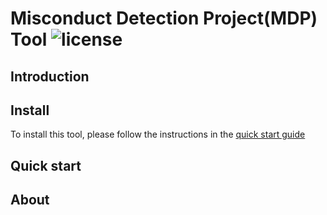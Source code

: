 # Misconduct Detection Project(MDP) Tool 	![license](https://badgen.now.sh/badge/license/GPL-3.0/blue)

## Introduction

## Install
To install this tool, please follow the instructions in the [quick start guide](https://github.com/Weak-Chicken/misconduct_detection_project/blob/master/documents/Quick%20Start/quick_start.md)

## Quick start

## About
